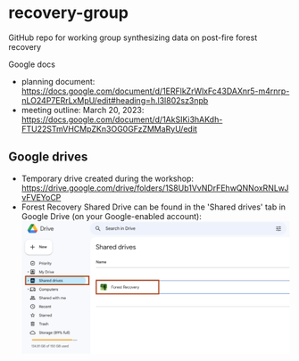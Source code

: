 # recovery-group

GitHub repo for working group synthesizing data on post-fire forest recovery

Google docs
- planning document: https://docs.google.com/document/d/1ERFlkZrWlxFc43DAXnr5-m4rnrp-nLO24P7ERrLxMpU/edit#heading=h.l3l802sz3npb
- meeting outline: March 20, 2023: https://docs.google.com/document/d/1AkSIKi3hAKdh-FTU22STmVHCMpZKn3OG0GFzZMMaRyU/edit

## Google drives

- Temporary drive created during the workshop: https://drive.google.com/drive/folders/1S8Ub1VvNDrFEhwQNNoxRNLwJvFVEYoCP
- Forest Recovery Shared Drive can be found in the 'Shared drives' tab in Google Drive (on your Google-enabled account):
![Shared Drive](photos_from_workinggroup/forestrecovery_shareddrive.png)
